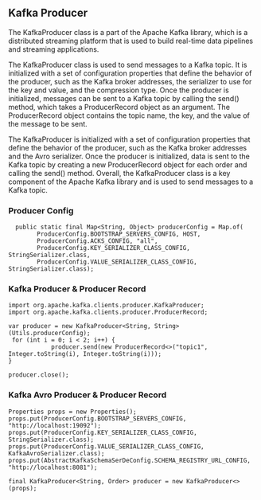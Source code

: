## Kafka Producer

The KafkaProducer class is a part of the Apache Kafka library, which is a distributed streaming platform that is used to build real-time data pipelines and streaming applications.

The KafkaProducer class is used to send messages to a Kafka topic. It is initialized with a set of configuration properties that define the behavior of the producer, such as the Kafka broker addresses, the serializer to use for the key and value, and the compression type. Once the producer is initialized, messages can be sent to a Kafka topic by calling the send() method, which takes a ProducerRecord object as an argument. The ProducerRecord object contains the topic name, the key, and the value of the message to be sent.

The KafkaProducer is initialized with a set of configuration properties that define the behavior of the producer, such as the Kafka broker addresses and the Avro serializer. Once the producer is initialized, data is sent to the Kafka topic by creating a new ProducerRecord object for each order and calling the send() method. Overall, the KafkaProducer class is a key component of the Apache Kafka library and is used to send messages to a Kafka topic.

### Producer Config

```
  public static final Map<String, Object> producerConfig = Map.of(
        ProducerConfig.BOOTSTRAP_SERVERS_CONFIG, HOST,
        ProducerConfig.ACKS_CONFIG, "all",
        ProducerConfig.KEY_SERIALIZER_CLASS_CONFIG, StringSerializer.class,
        ProducerConfig.VALUE_SERIALIZER_CLASS_CONFIG, StringSerializer.class);
```
        
### Kafka Producer & Producer Record

```
import org.apache.kafka.clients.producer.KafkaProducer;
import org.apache.kafka.clients.producer.ProducerRecord;

var producer = new KafkaProducer<String, String>(Utils.producerConfig);
 for (int i = 0; i < 2; i++) {
            producer.send(new ProducerRecord<>("topic1", Integer.toString(i), Integer.toString(i)));
}

producer.close();
```

### Kafka Avro Producer & Producer Record
```
Properties props = new Properties();
props.put(ProducerConfig.BOOTSTRAP_SERVERS_CONFIG, "http://localhost:19092");
props.put(ProducerConfig.KEY_SERIALIZER_CLASS_CONFIG, StringSerializer.class);
props.put(ProducerConfig.VALUE_SERIALIZER_CLASS_CONFIG, KafkaAvroSerializer.class);
props.put(AbstractKafkaSchemaSerDeConfig.SCHEMA_REGISTRY_URL_CONFIG, "http://localhost:8081");
        
final KafkaProducer<String, Order> producer = new KafkaProducer<>(props);
```
